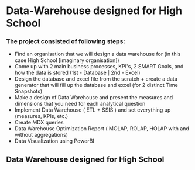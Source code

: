 # Data-Warehouse designed for High School

### The project consisted of following steps:
- Find an organisation that we will design a data warehouse for (in this case High School [imaginary organisation])
- Come up with 2 main business processes, KPI's, 2 SMART Goals, and how the data is stored (1st - Database | 2nd - Excel)
- Design the database and excel file from the scratch + create a data generator that will fill up the database and excel (for 2 distinct Time Snapshots)
- Make a design of Data Warehouse and present the measures and dimensions that you need for each analytical question
- Implement Data Warehouse ( ETL + SSIS ) and set everything up (measures, KPIs, etc.)
- Create MDX queries
- Data Warehouse Optimization Report ( MOLAP, ROLAP, HOLAP with and without aggregations) 
- Data Visualization using PowerBI

## Data Warehouse designed for High School


